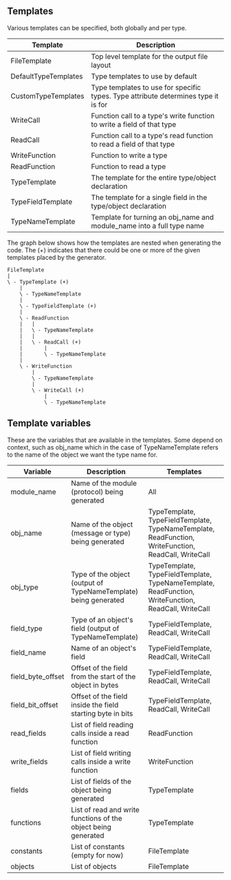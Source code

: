 ﻿## Templates
Various templates can be specified, both globally and per type.

| Template | Description |
| --- | --- |
| FileTemplate | Top level template for the output file layout |
| DefaultTypeTemplates | Type templates to use by default |
| CustomTypeTemplates | Type templates to use for specific types. Type attribute determines type it is for |
| WriteCall | Function call to a type's write function to write a field of that type |
| ReadCall | Function call to a type's read function to read a field of that type |
| WriteFunction | Function to write a type |
| ReadFunction | Function to read a type |
| TypeTemplate | The template for the entire type/object declaration |
| TypeFieldTemplate | The template for a single field in the type/object declaration |
| TypeNameTemplate | Template for turning an obj_name and module_name into a full type name |

The graph below shows how the templates are nested when generating the code. The (+) indicates that there could be one or more of the given templates placed by the generator.

```
FileTemplate
|
\ - TypeTemplate (+)
    |
    \ - TypeNameTemplate
    |
    \ - TypeFieldTemplate (+)
    |
    \ - ReadFunction
    |   |
    |   \ - TypeNameTemplate
    |   |
    |   \ - ReadCall (+)
    |       |
    |       \ - TypeNameTemplate
    |
    \ - WriteFunction
        |
        \ - TypeNameTemplate
        |
        \ - WriteCall (+)
            |
            \ - TypeNameTemplate
```
## Template variables
These are the variables that are available in the templates. Some depend on context, such as obj_name which in the case of TypeNameTemplate refers to the name of the object we want the type name for.

| Variable | Description | Templates |
| --- | --- | --- |
| module_name | Name of the module (protocol) being generated | All |
| obj_name | Name of the object (message or type) being generated | TypeTemplate, TypeFieldTemplate, TypeNameTemplate, ReadFunction, WriteFunction, ReadCall, WriteCall |
| obj_type | Type of the object (output of TypeNameTemplate) being generated | TypeTemplate, TypeFieldTemplate, TypeNameTemplate, ReadFunction, WriteFunction, ReadCall, WriteCall |
| field_type | Type of an object's field (output of TypeNameTemplate) | TypeFieldTemplate, ReadCall, WriteCall |
| field_name | Name of an object's field | TypeFieldTemplate, ReadCall, WriteCall |
| field_byte_offset | Offset of the field from the start of the object in bytes | TypeFieldTemplate, ReadCall, WriteCall |
| field_bit_offset | Offset of the field inside the field starting byte in bits | TypeFieldTemplate, ReadCall, WriteCall |
| read_fields | List of field reading calls inside a read function | ReadFunction |
| write_fields | List of field writing calls inside a write function | WriteFunction |
| fields | List of fields of the object being generated | TypeTemplate |
| functions | List of read and write functions of the object being generated | TypeTemplate |
| constants | List of constants (empty for now) | FileTemplate |
| objects | List of objects | FileTemplate |
